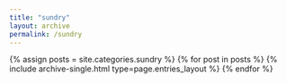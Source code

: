 ```yaml
---
title: "sundry"
layout: archive
permalink: /sundry
---
```



{% assign posts = site.categories.sundry %}
{% for post in posts %} {% include archive-single.html type=page.entries_layout %} {% endfor %}
